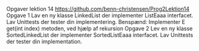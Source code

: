 Opgaver lektion 14
https://github.com/benn-christensen/Prog2Lektion14
Opgave 1
Lav en ny klasse LinkedList der implementer ListEaaa interfacet. Lav Unittests
der tester din implementering.
Benspænd: Implementer E get(int index) metoden, ved hjælp af rekursion
Opgave 2
Lev en ny klasse SortedLinkedList der implementer SortedListEaaa interfacet.
Lav Unittests der tester din implementation.
